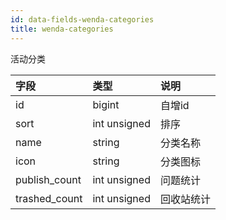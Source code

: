 ```yaml
---
id: data-fields-wenda-categories
title: wenda-categories
---
```


活动分类

| 字段 | 类型 | 说明 |
| :- | :- | :- |
| id | bigint | 自增id |
| sort | int unsigned | 排序 |
| name | string | 分类名称 |
| icon | string | 分类图标 |
| publish_count | int unsigned | 问题统计 |
| trashed_count | int unsigned | 回收站统计 |
